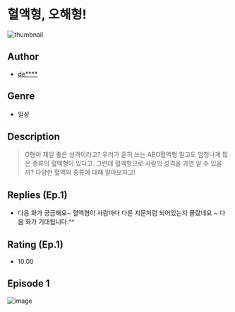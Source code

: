 # 혈액형, 오해형!
![thumbnail](https://image-comic.pstatic.net/user_contents_data/challenge_comic/2023/05/24/upload_3904731267122804790_480x623.jpeg)

## Author
- [de****](https://comic.naver.com/artistTitle?id=367076)

## Genre
- 일상

## Description
> O형이 제일 좋은 성격이라고? 우리가 흔히 쓰는 ABO혈액형 말고도 엄청나게 많은 종류의 혈액형이 있다고. 그런데 혈액형으로 사람의 성격을 과연 알 수 있을까? 다양한 혈액의 종류에 대해 알아보자고!

## Replies (Ep.1)
- 다음 화가 궁금해요~ 혈액형이 사람마다 다른 지문처럼 되어있는지 몰랐네요 ~ 다음 화가 기대됩니다.^^

## Rating (Ep.1)
- 10.00

## Episode 1
![image](https://image-comic.pstatic.net/user_contents_data/challenge_comic/2023/05/24/367076/upload_3832618487821709623.jpeg)
